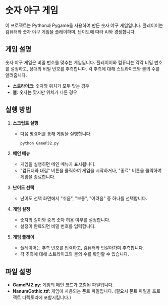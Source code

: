 # 숫자 야구 게임

이 프로젝트는 Python과 Pygame을 사용하여 만든 숫자 야구 게임입니다. 플레이어는 컴퓨터와 숫자 야구 게임을 플레이하며, 난이도에 따라 AI와 경쟁합니다.

## 게임 설명

숫자 야구 게임은 비밀 번호를 맞추는 게임입니다. 플레이어와 컴퓨터는 각각 비밀 번호를 설정하고, 상대의 비밀 번호를 추측합니다. 각 추측에 대해 스트라이크와 볼의 수를 알려줍니다.

- **스트라이크**: 숫자와 위치가 모두 맞는 경우
- **볼**: 숫자는 맞지만 위치가 다른 경우

## 실행 방법

1. **스크립트 실행**
   - 다음 명령어를 통해 게임을 실행합니다.
     ```bash
     python GamePJ2.py
     ```
     
2. **메인 메뉴**
   - 게임을 실행하면 메인 메뉴가 표시됩니다.
   - "컴퓨터와 대결" 버튼을 클릭하여 게임을 시작하거나, "종료" 버튼을 클릭하여 게임을 종료합니다.

3. **난이도 선택**
   - 난이도 선택 화면에서 "쉬움", "보통", "어려움" 중 하나를 선택합니다.

4. **게임 설정**
   - 숫자의 길이와 중복 숫자 허용 여부를 설정합니다.
   - 설정이 완료되면 비밀 번호를 입력합니다.

5. **게임 플레이**
   - 플레이어는 추측 번호를 입력하고, 컴퓨터와 번갈아가며 추측합니다.
   - 각 추측에 대해 스트라이크와 볼의 수를 확인할 수 있습니다.

## 파일 설명

- **GamePJ2.py**: 게임의 메인 코드가 포함된 파일입니다.
- **NanumGothic.ttf**: 게임에 사용되는 폰트 파일입니다. (필요시 폰트 파일을 프로젝트 디렉토리에 포함시킵니다.)


